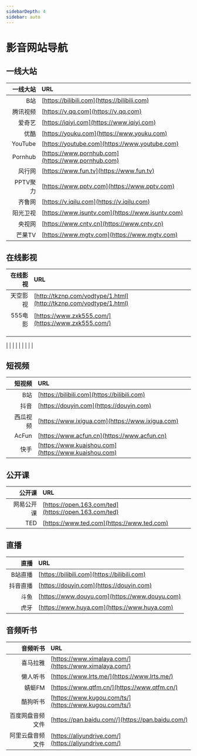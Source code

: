 ```yaml
---
sidebarDepth: 4
sidebar: auto
---
```


# 影音网站导航

## 一线大站

| 一线大站 | URL    |
| ---: | :--- |
| B站 | [https://bilibili.com](https://bilibili.com) |
| 腾讯视频 | [https://v.qq.com](https://v.qq.com) |
| 爱奇艺 | [https://iqiyi.com](https://www.iqiyi.com) |
| 优酷 | [https://youku.com](https://www.youku.com) |
| YouTube | [https://youtube.com](https://www.youtube.com) |
| Pornhub | [https://www.pornhub.com](https://www.pornhub.com) |
| 风行网 | [https://www.fun.tv](https://www.fun.tv) |
| PPTV聚力 | [https://www.pptv.com](https://www.pptv.com) |
| 齐鲁网 | [https://v.iqilu.com](https://v.iqilu.com) |
| 阳光卫视 | [https://www.isuntv.com](https://www.isuntv.com) |
| 央视网 | [https://www.cntv.cn](https://www.cntv.cn) |
| 芒果TV | [https://www.mgtv.com](https://www.mgtv.com) |

## 在线影视

| 在线影视 | URL    |
| ---: | :--- |
| 天空影视 | [http://tkznp.com/vodtype/1.html](http://tkznp.com/vodtype/1.html) |
| 555电影 | [https://www.zxk555.com/](https://www.zxk555.com/) |
|  | []() |
|  | []() |
|  | []() |

|  | []() |
|  | []() |
|  | []() |


## 短视频

|  短视频   | URL    |
| ---: | :--- |
| B站 | [https://bilibili.com](https://bilibili.com) |
| 抖音 | [https://douyin.com](https://douyin.com) |
| 西瓜视频 | [https://www.ixigua.com](https://www.ixigua.com) |
| AcFun | [https://www.acfun.cn](https://www.acfun.cn) |
| 快手 | [https://www.kuaishou.com](https://www.kuaishou.com) |

## 公开课

|  公开课   | URL    |
| ---: | :--- |
| 网易公开课 | [https://open.163.com/ted](https://open.163.com/ted) |
| TED | [https://www.ted.com](https://www.ted.com) |

## 直播

|  直播   | URL    |
| ---: | :--- |
| B站直播 | [https://bilibili.com](https://bilibili.com) |
| 抖音直播 | [https://douyin.com](https://douyin.com) |
| 斗鱼 | [https://www.douyu.com](https://www.douyu.com) |
| 虎牙 | [https://www.huya.com](https://www.huya.com) |

## 音频听书

|  音频听书   | URL    |
| ---: | :--- |
| 喜马拉雅 | [https://www.ximalaya.com/](https://www.ximalaya.com/) |
| 懒人听书 | [https://www.lrts.me/](https://www.lrts.me/) |
| 蜻蜓FM | [https://www.qtfm.cn/](https://www.qtfm.cn/) |
| 酷狗听书 | [https://www.kugou.com/ts/](https://www.kugou.com/ts/) |
| 百度网盘音频文件 | [https://pan.baidu.com//](https://pan.baidu.com/) |
| 阿里云盘音频文件 | [https://aliyundrive.com/](https://aliyundrive.com/) |

<Vssue :title="$title" />
